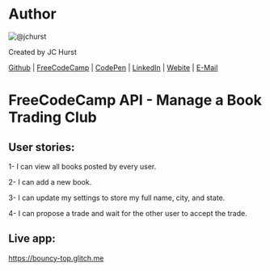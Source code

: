 # Author
![@jchurst](https://avatars0.githubusercontent.com/jchurst?&s=128)

Created by JC Hurst

[Github](https://github.com/jchurst) | [FreeCodeCamp](http://www.freecodecamp.com/jchurst) | [CodePen](http://codepen.io/jchurst/) | [LinkedIn](https://www.linkedin.com/in/jchurst) | [Webite](http://hurstcreative.com/) | [E-Mail](mailto:jchurstmail@gmail.com)

# FreeCodeCamp API - Manage a Book Trading Club

## User stories:

1- I can view all books posted by every user.

2- I can add a new book.

3- I can update my settings to store my full name, city, and state.

4- I can propose a trade and wait for the other user to accept the trade.

## Live app:

https://bouncy-top.glitch.me
